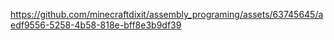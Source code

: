 

https://github.com/minecraftdixit/assembly_programing/assets/63745645/aedf9556-5258-4b58-818e-bff8e3b9df39

